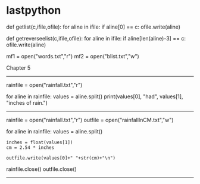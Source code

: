 lastpython
==========
def getlist(c,ifile,ofile):
    for aline in ifile:
        if aline[0] == c:
            ofile.write(aline)

def getreverseelist(c,ifile,ofile):
    for aline in ifile:
        if aline[len(aline)-3] == c:
            ofile.write(aline)

mf1 = open("words.txt","r")
mf2 = open("blist.txt","w")

Chapter 5
***
rainfile = open("rainfall.txt","r")

for aline in rainfile:
    values = aline.split()
    print(values[0], "had", values[1], "inches of rain.")
***

rainfile = open("rainfall.txt","r")
outfile = open("rainfallInCM.txt","w")

for aline in rainfile:
    values = aline.split()
    
    inches = float(values[1])
    cm = 2.54 * inches
    
    outfile.write(values[0]+" "+str(cm)+"\n")

rainfile.close()
outfile.close()
***


    
    
